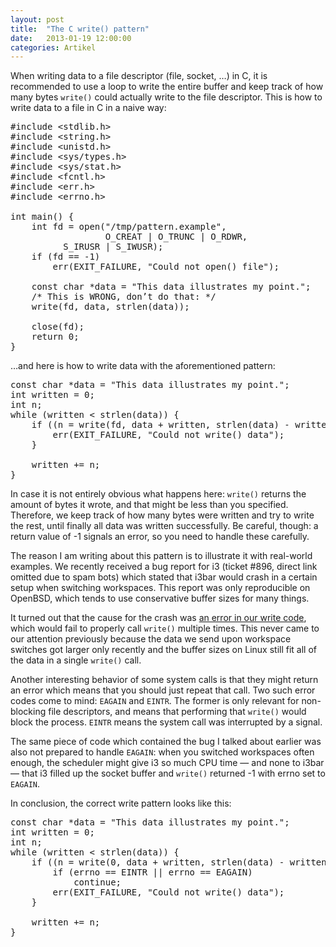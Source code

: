 ```yaml
---
layout: post
title:  "The C write() pattern"
date:   2013-01-19 12:00:00
categories: Artikel
---
```



<p>
When writing data to a file descriptor (file, socket, …) in C, it is
recommended to use a loop to write the entire buffer and keep track of how many
bytes <code>write()</code> could actually write to the file descriptor. This is
how to write data to a file in C in a naive way:
</p>

<pre>
#include &lt;stdlib.h&gt;
#include &lt;string.h&gt;
#include &lt;unistd.h&gt;
#include &lt;sys/types.h&gt;
#include &lt;sys/stat.h&gt;
#include &lt;fcntl.h&gt;
#include &lt;err.h&gt;
#include &lt;errno.h&gt;

int main() {
    int fd = open("/tmp/pattern.example",
                  O_CREAT | O_TRUNC | O_RDWR,
		  S_IRUSR | S_IWUSR);
    if (fd == -1)
        err(EXIT_FAILURE, "Could not open() file");

    const char *data = "This data illustrates my point.";
    /* This is WRONG, don’t do that: */
    write(fd, data, strlen(data));

    close(fd);
    return 0;
}
</pre>

<p>
…and here is how to write data with the aforementioned pattern:
</p>

<pre>
const char *data = "This data illustrates my point.";
int written = 0;
int n;
while (written < strlen(data)) {
    if ((n = write(fd, data + written, strlen(data) - written)) < 0) {
        err(EXIT_FAILURE, "Could not write() data");
    }

    written += n;
}
</pre>

<p>
In case it is not entirely obvious what happens here:
<code>write()</code> returns the amount of bytes it wrote, and that
might be less than you specified. Therefore, we keep track of how many
bytes were written and try to write the rest, until finally all data
was written successfully. Be careful, though: a return value of -1
signals an error, so you need to handle these carefully.
</p>

<p>
The reason I am writing about this pattern is to illustrate it with
real-world examples. We recently received a bug report for i3 (ticket
#896, direct link omitted due to spam bots) which stated that i3bar
would crash in a certain setup when switching workspaces. This report
was only reproducible on OpenBSD, which tends to use conservative
buffer sizes for many things.
</p>

<p>
It turned out that the cause for the crash was <a
href="http://code.stapelberg.de/git/i3/commit/?h=next&id=f5b7bfb12ef74ddbf250e5076bbfaafd0027474c">an
error in our write code</a>, which would fail to properly call
<code>write()</code> multiple times. This never came to our attention
previously because the data we send upon workspace switches got larger only
recently and the buffer sizes on Linux still fit all of the data in a single
<code>write()</code> call.
</p>

<p>
Another interesting behavior of some system calls is that they might return an
error which means that you should just repeat that call. Two such error codes
come to mind: <code>EAGAIN</code> and <code>EINTR</code>. The former is only
relevant for non-blocking file descriptors, and means that performing that
<code>write()</code> would block the process. <code>EINTR</code> means the
system call was interrupted by a signal.
</p>

<p>
The same piece of code which contained the bug I talked about earlier was also
not prepared to handle <code>EAGAIN</code>: when you switched workspaces often
enough, the scheduler might give i3 so much CPU time — and none to i3bar — that
i3 filled up the socket buffer and <code>write()</code> returned -1 with errno
set to <code>EAGAIN</code>.
</p>

<p>
In conclusion, the correct write pattern looks like this:
</p>

<pre>
const char *data = "This data illustrates my point.";
int written = 0;
int n;
while (written < strlen(data)) {
    if ((n = write(0, data + written, strlen(data) - written)) < 0) {
        if (errno == EINTR || errno == EAGAIN)
            continue;
        err(EXIT_FAILURE, "Could not write() data");
    }

    written += n;
}
</pre>
